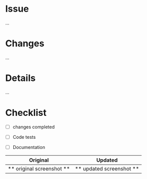 # Issue
...

# Changes
...

# Details
...

# Checklist

- [ ] changes completed
- [ ] Code tests
- [ ] Documentation


Original | Updated
:--------------------------: | :--------------------------:
** original screenshot **    | ** updated screenshot **
